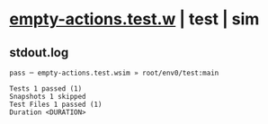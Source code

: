 # [empty-actions.test.w](../../../../../../examples/tests/sdk_tests/misc/empty-actions.test.w) | test | sim

## stdout.log
```log
pass ─ empty-actions.test.wsim » root/env0/test:main

Tests 1 passed (1)
Snapshots 1 skipped
Test Files 1 passed (1)
Duration <DURATION>
```

